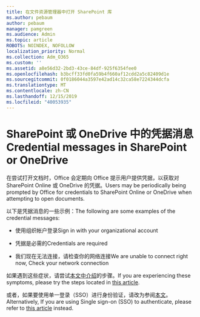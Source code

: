 ```yaml
---
title: 在文件资源管理器中打开 SharePoint 库
ms.author: pebaum
author: pebaum
manager: pamgreen
ms.audience: Admin
ms.topic: article
ROBOTS: NOINDEX, NOFOLLOW
localization_priority: Normal
ms.collection: Adm_O365
ms.custom: ''
ms.assetid: a8e56d32-2bd3-43ce-84df-925f6354fee0
ms.openlocfilehash: b3bcff33fd0fa59b4f660af12cdd2a5c82409d1e
ms.sourcegitcommit: 0f0186044a3597e42ad14c32ca58e7224344dcfa
ms.translationtype: MT
ms.contentlocale: zh-CN
ms.lasthandoff: 12/15/2019
ms.locfileid: "40053935"
---
```

# <a name="credential-messages-in-sharepoint-or-onedrive"></a><span data-ttu-id="56a3a-102">SharePoint 或 OneDrive 中的凭据消息</span><span class="sxs-lookup"><span data-stu-id="56a3a-102">Credential messages in SharePoint or OneDrive</span></span>

<span data-ttu-id="56a3a-103">在尝试打开文档时，Office 会定期向 Office 提示用户提供凭据，以获取对 SharePoint Online 或 OneDrive 的凭据。</span><span class="sxs-lookup"><span data-stu-id="56a3a-103">Users may be periodically being prompted by Office for credentials to SharePoint Online or OneDrive when attempting to open documents.</span></span>

<span data-ttu-id="56a3a-104">以下是凭据消息的一些示例：</span><span class="sxs-lookup"><span data-stu-id="56a3a-104">The following are some examples of the credential messages:</span></span>

- <span data-ttu-id="56a3a-105">使用组织帐户登录</span><span class="sxs-lookup"><span data-stu-id="56a3a-105">Sign in with your organizational account</span></span>

- <span data-ttu-id="56a3a-106">凭据是必需的</span><span class="sxs-lookup"><span data-stu-id="56a3a-106">Credentials are required</span></span>

- <span data-ttu-id="56a3a-107">我们现在无法连接，请检查你的网络连接</span><span class="sxs-lookup"><span data-stu-id="56a3a-107">We are unable to connect right now, Check your network connection</span></span>

<span data-ttu-id="56a3a-108">如果遇到这些症状，请尝试[本文中介绍](https://support.microsoft.com/help/2913639/office-applications-periodically-prompt-for-credentials-to-sharepoint)的步骤。</span><span class="sxs-lookup"><span data-stu-id="56a3a-108">If you are experiencing these symptoms, please try the steps located in [this article](https://support.microsoft.com/help/2913639/office-applications-periodically-prompt-for-credentials-to-sharepoint).</span></span>

<span data-ttu-id="56a3a-109">或者，如果要使用单一登录（SSO）进行身份验证，请改为参阅[本文](https://support.microsoft.com/help/4025962/cant-sign-in-after-update-to-office-2016-build-16-0-7967-on-windows-10)。</span><span class="sxs-lookup"><span data-stu-id="56a3a-109">Alternatively, If you are using Single sign-on (SSO) to authenticate, please refer to [this article](https://support.microsoft.com/help/4025962/cant-sign-in-after-update-to-office-2016-build-16-0-7967-on-windows-10) instead.</span></span>

